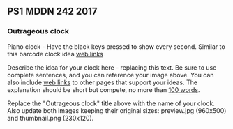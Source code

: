 ## PS1 MDDN 242 2017

### Outrageous clock


Piano clock - Have the black keys pressed to show every second. Similar to this barcode clock idea
[web links](http://www.barcodeart.com/art/clock/clock.html)




Describe the idea for your clock here - replacing this text.
Be sure to use complete sentences, and you can reference your 
image above. You can also include
[web links](https://en.wikipedia.org/wiki/Clock_of_the_Long_Now)
to other pages that support your ideas.  The explanation should
be short but compete, no more than [100 words](https://wordcounter.net/).


Replace the "Outrageous clock" title above with the name of
your clock. Also update both images keeping their original sizes:
preview.jpg (960x500) and thumbnail.png (230x120).

